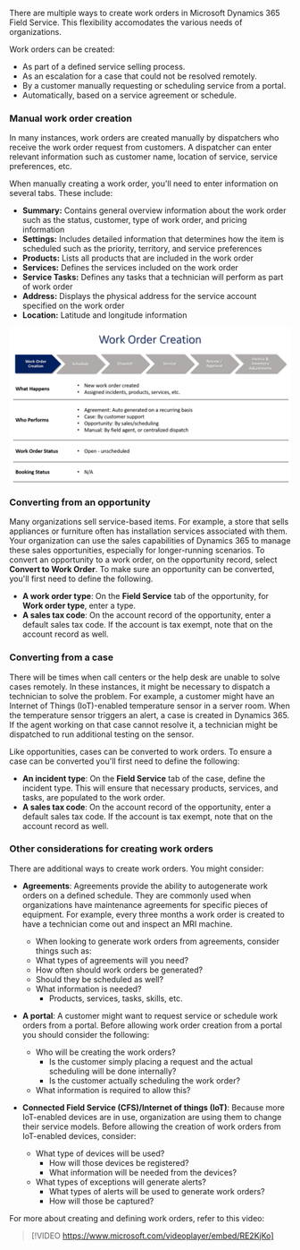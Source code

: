 There are multiple ways to create work orders in Microsoft Dynamics 365 Field Service. This flexibility accomodates the various needs of organizations.

Work orders can be created:

- As part of a defined service selling process.
- As an escalation for a case that could not be resolved remotely.
- By a customer manually requesting or scheduling service from a portal.
- Automatically, based on a service agreement or schedule.

### Manual work order creation

In many instances, work orders are created manually by dispatchers who receive the work order request from customers. A dispatcher can enter relevant information such as customer name, location of service, service preferences, etc.

When manually creating a work order, you'll need to enter information on several tabs. These include:

- **Summary:** Contains general overview information about the work order such as the status, customer, type of work order, and pricing information
- **Settings:** Includes detailed information that determines how the item is scheduled such as the priority, territory, and service preferences 
- **Products:**  Lists all products that are included in the work order
- **Services:** Defines the services included on the work order
- **Service Tasks:** Defines any tasks that a technician will perform as part of work order
- **Address:** Displays the physical address for the service account specified on the work order
- **Location:** Latitude and longitude information

![Work Order Window](../media/WO-Unit1-2.png)

### Converting from an opportunity

Many organizations sell service-based items. For example, a store that sells appliances or furniture often has installation services associated with them. Your organization can use the sales capabilities of Dynamics 365 to manage these sales opportunities, especially for longer-running scenarios. To convert an opportunity to a work order, on the opportunity record, select **Convert to Work Order**. To make sure an opportunity can be converted, you'll first need to define the following.

- **A work order type**: On the **Field Service** tab of the opportunity, for **Work order type**, enter a type.
- **A sales tax code**: On the account record of the opportunity, enter a default sales tax code. If the account is tax exempt, note that on the account record as well.

### Converting from a case

There will be times when call centers or the help desk are unable to solve cases remotely. In these instances, it might be necessary to dispatch a technician to solve the problem. For example, a customer might have an Internet of Things (IoT)-enabled temperature sensor in a server room. When the temperature sensor triggers an alert, a case is created
in Dynamics 365. If the agent working on that case cannot resolve it, a technician might be dispatched to run additional testing on the sensor.

Like opportunities, cases can be converted to work orders. To ensure a case can be converted you'll first need to define the following:

- **An incident type**: On the **Field Service** tab of the case, define the incident type. This will ensure that necessary products, services, and tasks, are populated to the work order. 
- **A sales tax code**: On the account record of the opportunity, enter a default sales tax code. If the account is tax exempt, note that on the account record as well.

### Other considerations for creating work orders

There are additional ways to create work orders. You might consider:

- **Agreements**: Agreements provide the ability to autogenerate work orders on a defined schedule. They are commonly used when organizations have maintenance agreements for specific pieces of equipment. For example, every three months a work order is created to have a technician come out and inspect an MRI machine.
    - When looking to generate work orders from agreements, consider things such as:
    - What types of agreements will you need?
    - How often should work orders be generated?
    - Should they be scheduled as well?
    - What information is needed?
        - Products, services, tasks, skills, etc.

- **A portal**: A customer might want to request service or schedule work orders from a portal. Before allowing work order creation from a portal you should consider the following:
  - Who will be creating the work orders?
      - Is the customer simply placing a request and the actual scheduling will be done internally?
      - Is the customer actually scheduling the work order?
  - What information is required to allow this?

- **Connected Field Service (CFS)/Internet of things (IoT)**: Because more IoT-enabled devices are in use, organization are using them to change their service models. Before allowing the creation of work orders from IoT-enabled devices, consider:
  - What type of devices will be used?
      - How will those devices be registered?
      - What information will be needed from the devices?
  - What types of exceptions will generate alerts?
      - What types of alerts will be used to generate work orders?
      - How will those be captured?

For more about creating and defining work orders, refer to this video:
> [!VIDEO https://www.microsoft.com/videoplayer/embed/RE2KjKo]